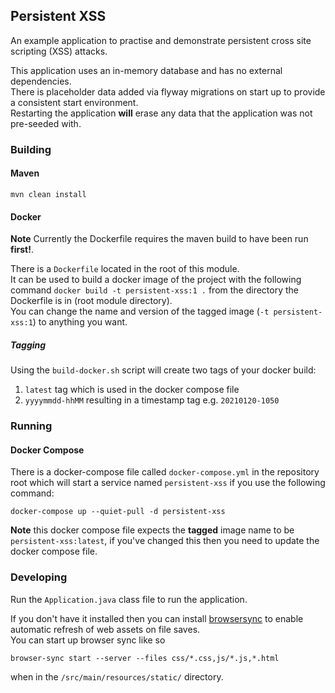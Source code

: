 ## Persistent XSS
An example application to practise and demonstrate persistent cross site scripting (XSS) attacks.  

This application uses an in-memory database and has no external dependencies.  
There is placeholder data added via flyway migrations on start up to provide a consistent start environment.  
Restarting the application **will** erase any data that the application was not pre-seeded with.  

### Building
#### Maven
```
mvn clean install
```
#### Docker
**Note** Currently the Dockerfile requires the maven build to have been run **first!**.  
 
There is a `Dockerfile` located in the root of this module.  
It can be used to build a docker image of the project with the following command `docker build -t persistent-xss:1 .` from the directory the Dockerfile is in (root module directory).  
You can change the name and version of the tagged image (`-t persistent-xss:1`) to anything you want.  
##### Tagging
Using the `build-docker.sh` script will create two tags of your docker build:
1. `latest` tag which is used in the docker compose file
2. `yyyymmdd-hhMM` resulting in a timestamp tag e.g. `20210120-1050`
### Running
#### Docker Compose
There is a docker-compose file called `docker-compose.yml` in the repository root which will start a service named `persistent-xss` if you use the following command:
```
docker-compose up --quiet-pull -d persistent-xss
```
**Note** this docker compose file expects the **tagged** image name to be `persistent-xss:latest`, if you've changed this then you need to update the docker compose file.  

### Developing
Run the `Application.java` class file to run the application.    

If you don't have it installed then you can install [browsersync](https://browsersync.io/) to enable automatic refresh of web assets on file saves.  
You can start up browser sync like so 
```
browser-sync start --server --files css/*.css,js/*.js,*.html
``` 
when in the `/src/main/resources/static/` directory.  